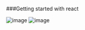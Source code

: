 ###Getting started with react

![image](https://user-images.githubusercontent.com/101359851/198917820-3aecfc68-4327-4ed2-8ce4-f1b630515b9d.png)
![image](https://user-images.githubusercontent.com/101359851/198917868-254ff2b9-d04c-4bc7-b6ff-fabba9729dae.png)
